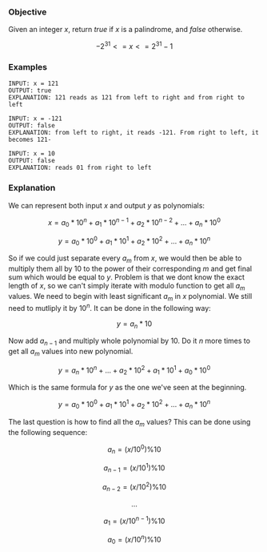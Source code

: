 <h3>Objective</h3>

Given an integer $x$, return $true$ if $x$ is a palindrome, and $false$ otherwise.

``` math
-2^{31} <= x <= 2^{31} - 1
```

<h3>Examples</h3>

```
INPUT: x = 121
OUTPUT: true
EXPLANATION: 121 reads as 121 from left to right and from right to left
```

```
INPUT: x = -121
OUTPUT: false
EXPLANATION: from left to right, it reads -121. From right to left, it becomes 121-
```

```
INPUT: x = 10
OUTPUT: false
EXPLANATION: reads 01 from right to left
```

<h3>Explanation</h3>

We can represent both input $x$ and output $y$ as polynomials:

```math
x = a_0*10^n + a_1*10^{n-1} + a_2*10^{n-2} + ... + a_n*10^0
```

```math
y = a_0*10^0 + a_1*10^1 + a_2*10^2 + ... + a_n*10^n
```

So if we could just separate every $a_m$ from $x$, we would then be able to multiply them all by $10$ to the power of their corresponding $m$ and get final sum which would be equal to $y$. Problem is that we dont know the exact length of $x$, so we can't simply iterate with modulo function to get all $a_m$ values. We need to begin with least significant $a_m$ in $x$ polynomial. We still need to mutliply it by $10^n$. It can be done in the following way:

```math
y = a_n*10
```

Now add $a_{n-1}$ and multiply whole polynomial by $10$. Do it $n$ more times to get all $a_m$ values into new polynomial.

```math
y = a_n*10^n + ... + a_2*10^2 + a_1*10^1 + a_0*10^0
```

Which is the same formula for $y$ as the one we've seen at the beginning.

```math
y = a_0*10^0 + a_1*10^1 + a_2*10^2 + ... + a_n*10^n
```

The last question is how to find all the $a_m$ values? This can be done using the following sequence:

```math
a_n = (x / 10^0) \% 10
```
```math
a_{n-1} = (x / 10^1) \% 10
```
```math
a_{n-2} = (x / 10^2) \% 10
```
```math
...
```
```math
a_1 = (x / 10^{n-1}) \% 10
```
```math
a_0 = (x / 10^n) \% 10
```